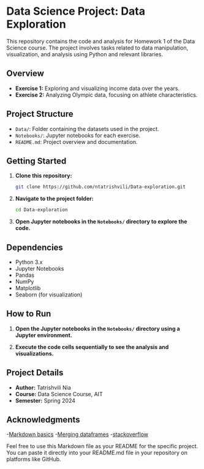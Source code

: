 # Data Science Project: Data Exploration

This repository contains the code and analysis for Homework 1 of the Data Science course. The project involves tasks related to data manipulation, visualization, and analysis using Python and relevant libraries.

## Overview

- **Exercise 1:** Exploring and visualizing income data over the years.
- **Exercise 2:** Analyzing Olympic data, focusing on athlete characteristics.

## Project Structure

- `Data/`: Folder containing the datasets used in the project.
- `Notebooks/`: Jupyter notebooks for each exercise.
- `README.md`: Project overview and documentation.

## Getting Started

1. **Clone this repository:**

    ```bash
    git clone https://github.com/ntatrishvili/Data-exploration.git
    ```

2. **Navigate to the project folder:**

    ```bash
    cd Data-exploration
    ```

3. **Open Jupyter notebooks in the `Notebooks/` directory to explore the code.**

## Dependencies

- Python 3.x
- Jupyter Notebooks
- Pandas
- NumPy
- Matplotlib
- Seaborn (for visualization)

## How to Run

1. **Open the Jupyter notebooks in the `Notebooks/` directory using a Jupyter environment.**

2. **Execute the code cells sequentially to see the analysis and visualizations.**

## Project Details

- **Author:** Tatrishvili Nia
- **Course:** Data Science Course, AIT
- **Semester:** Spring 2024

## Acknowledgments

-[Markdown basics](https://www.markdownguide.org/basic-syntax/)
-[Merging dataframes](https://pandas.pydata.org/pandas-docs/stable/reference/api/pandas.DataFrame.merge.html)
-[stackoverflow](https://stackoverflow.com/questions/66290803/make-colors-in-seaborn-based-on-column-names) 

Feel free to use this Markdown file as your README for the specific project. You can paste it directly into your README.md file in your repository on platforms like GitHub.
